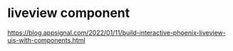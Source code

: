 # liveview component

https://blog.appsignal.com/2022/01/11/build-interactive-phoenix-liveview-uis-with-components.html
